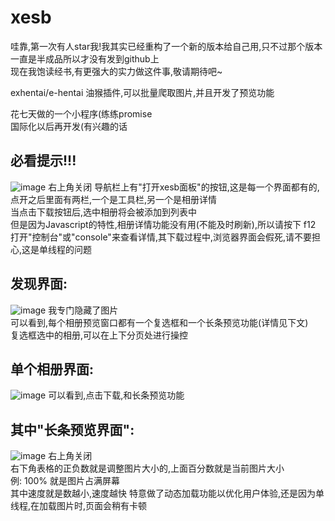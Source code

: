 # xesb
哇靠,第一次有人star我!我其实已经重构了一个新的版本给自己用,只不过那个版本一直是半成品所以才没有发到github上  
现在我饱读经书,有更强大的实力做这件事,敬请期待吧~  

exhentai/e-hentai 油猴插件,可以批量爬取图片,并且开发了预览功能  

花七天做的一个小程序(练练promise  
国际化以后再开发(有兴趣的话  

## 必看提示!!!
![image](https://user-images.githubusercontent.com/47025714/195983186-6916d032-b144-4a50-9e20-79f083fca2ed.png)
右上角关闭 
导航栏上有"打开xesb面板"的按钮,这是每一个界面都有的,点开之后里面有两栏,一个是工具栏,另一个是相册详情  
当点击下载按钮后,选中相册将会被添加到列表中  
但是因为Javascript的特性,相册详情功能没有用(不能及时刷新),所以请按下 f12 打开"控制台"或"console"来查看详情,其下载过程中,浏览器界面会假死,请不要担心,这是单线程的问题  

## 发现界面:
![image](https://user-images.githubusercontent.com/47025714/195983011-913f9155-4a00-4f29-a7dc-37786cf557b5.png)
我专门隐藏了图片  
可以看到,每个相册预览窗口都有一个复选框和一个长条预览功能(详情见下文)  
复选框选中的相册,可以在上下分页处进行操控  

## 单个相册界面:
![image](https://user-images.githubusercontent.com/47025714/195982302-3eda89d3-c0ed-4b76-a495-2c308bba07bc.png)
可以看到,点击下载,和长条预览功能  

## 其中"长条预览界面":
![image](https://user-images.githubusercontent.com/47025714/195982881-76deefd5-941e-4bb1-bca8-c957d9fd8873.png)
右上角关闭  
右下角表格的正负数就是调整图片大小的,上面百分数就是当前图片大小  
例: 100% 就是图片占满屏幕  
其中速度就是数越小,速度越快 
特意做了动态加载功能以优化用户体验,还是因为单线程,在加载图片时,页面会稍有卡顿  
